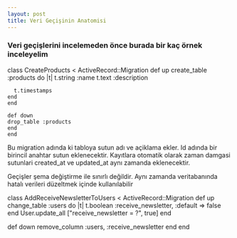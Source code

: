 ```yaml
---
layout: post
title: Veri Geçişinin Anatomisi
---
```


### Veri geçişlerini incelemeden önce burada bir kaç örnek inceleyelim 
class CreateProducts < ActiveRecord::Migration
  def up
    create_table :products do |t|
      t.string :name
      t.text :description
 
      t.timestamps
    end
    end
 
    def down
    drop_table :products
    end
    end
 
 Bu migration adında ki tabloya sutun adı ve açiklama ekler.
 Id adında bir birincil anahtar sutun eklenecektir.
Kayıtlara otomatik olarak zaman damgasi sutunlari created_at ve updated_at aynı zamanda eklenecektir.

Geçişler şema değiştirme ile sınırlı değildir. Aynı zamanda veritabanında hatalı verileri düzeltmek
içinde kullanılabilir

class AddReceiveNewsletterToUsers < ActiveRecord::Migration
  def up
    change_table :users do |t|
      t.boolean :receive_newsletter, :default => false
    end
     User.update_all ["receive_newsletter = ?", true]
   end
 
   def down
     remove_column :users, :receive_newsletter
   end
 end
	
